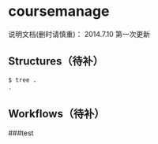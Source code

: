 coursemanage
============

说明文档(删时请慎重)：
    2014.7.10     第一次更新



Structures（待补）
----------

``` bash
$ tree .
.

```


Workflows（待补）
---------
###test
